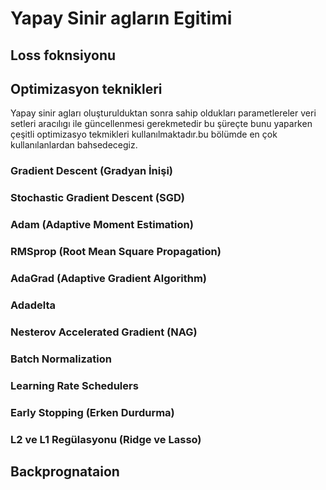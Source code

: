 
# Yapay Sinir agların Egitimi

## Loss foknsiyonu

## Optimizasyon teknikleri

Yapay sinir agları oluşturulduktan sonra sahip oldukları parametlereler veri setleri aracılıgı ile güncellenmesi gerekmetedir bu şüreçte bunu yaparken çeşitli optimizasyo tekmikleri kullanılmaktadır.bu bölümde en çok kullanılanlardan bahsedecegiz.

### Gradient Descent (Gradyan İnişi)

### Stochastic Gradient Descent (SGD)

### Adam (Adaptive Moment Estimation)

### RMSprop (Root Mean Square Propagation)

### AdaGrad (Adaptive Gradient Algorithm)

### Adadelta

### Nesterov Accelerated Gradient (NAG)

### Batch Normalization

### Learning Rate Schedulers

### Early Stopping (Erken Durdurma)

### L2 ve L1 Regülasyonu (Ridge ve Lasso)

## Backprognataion

